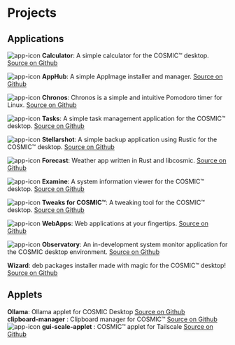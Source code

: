 # Projects

## Applications

![app-icon](/res/dev.edfloreshz.Calculator.svg) **Calculator**: A simple calculator for the COSMIC™ desktop. [Source on Github](https://github.com/cosmic-utils/calculator?tab=readme-ov-file)

![app-icon](/res/app-hub.png) **AppHub**: A simple AppImage installer and manager. [Source on Github](https://github.com/cosmic-utils/AppHub)

![app-icon](/res/Chronos.svg) **Chronos**: Chronos is a simple and intuitive Pomodoro timer for Linux. [Source on Github](https://github.com/cosmic-utils/Chronos)

![app-icon](/res/dev.edfloreshz.Tasks.svg) **Tasks**: A simple task management application for the COSMIC™ desktop. [Source on Github](https://github.com/cosmic-utils/tasks)

![app-icon](/res/com.github.ahoneybun.Stellarshot.svg) **Stellarshot**: A simple backup application using Rustic for the COSMIC™ desktop. [Source on Github](https://github.com/cosmic-utils/stellarshot)

![app-icon](/res/com.jwestall.Forecast.svg) **Forecast**: Weather app written in Rust and libcosmic. [Source on Github](https://github.com/cosmic-utils/forecast)

![app-icon](/res/page.codeberg.sungsphinx.Examine.svg) **Examine**: A system information viewer for the COSMIC™ desktop. [Source on Github](https://github.com/cosmic-utils/examine)

![app-icon](/res/dev.edfloreshz.CosmicTweaks.svg) **Tweaks for COSMIC™**: A tweaking tool for the COSMIC™ desktop. [Source on Github](https://github.com/cosmic-utils/tweaks)

![app-icon](/res/io.github.elevenhsoft.WebApps.svg) **WebApps**: Web applications at your fingertips. [Source on Github](https://github.com/cosmic-utils/web-apps)

![app-icon](/res/icons/hicolor/scalable/apps/icon.svg) **Observatory**: An in-development system monitor application for the COSMIC desktop environment. [Source on Github](https://github.com/cosmic-utils/observatory)

**Wizard**: deb packages installer made with magic for the COSMIC™ desktop! [Source on Github](https://github.com/cosmic-utils/wizard)

## Applets

**Ollama**:  Ollama applet for COSMIC Desktop [Source on Github](https://github.com/cosmic-utils/cosmic-ext-applet-ollama)  
**clipboard-manager** :  Clipboard manager for COSMIC™ [Source on Github](https://github.com/cosmic-utils/clipboard-manager)  
![app-icon](/res/tailscale-icon.png) **gui-scale-applet** : COSMIC™ applet for Tailscale [Source on Github](https://github.com/cosmic-utils/gui-scale-applet)  
